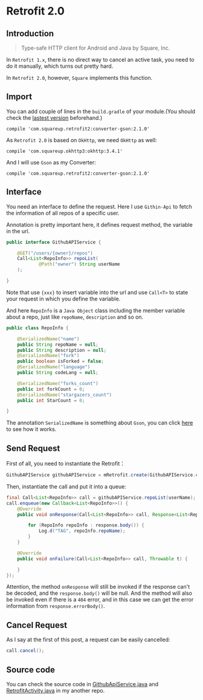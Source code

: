 # Retrofit 2.0
## Introduction

>Type-safe HTTP client for Android and Java by Square, Inc.

In `Retrofit 1.x`, there is no direct way to cancel an active task, you need to do it manually, which turns out pretty hard.

In `Retrofit 2.0`, however, `Square` implements this function.

## Import

You can add couple of lines in the `build.gradle` of your module.(You should check the [lastest version](https://github.com/square/retrofit) beforehand.)

```Gradle
compile 'com.squareup.retrofit2:converter-gson:2.1.0'
```

As `Retrofit 2.0` is based on `OkHttp`, we need `OkHttp` as well:

```Gradle
compile 'com.squareup.okhttp3:okhttp:3.4.1'
```

And I will use `Gson` as my Converter:

```Gradle
compile 'com.squareup.retrofit2:converter-gson:2.1.0'
```

## Interface
You need an interface to define the request. Here I use `Githin-Api` to fetch the information of all repos of a specific user.

Annotation is pretty important here, it defines request method, the variable in the url.

```Java
public interface GithubAPIService {

    @GET("/users/{owner}/repos")
    Call<List<RepoInfo>> repoList(
            @Path("owner") String userName
    );

}
```

Note that use `{xxx}` to insert variable into the url and use `Call<T>` to state your request in which you define the variable.

And here `RepoInfo` is a `Java Object` class including the member variable about a repo, just like `repoName`, `description` and so on.

```Java
public class RepoInfo {

    @SerializedName("name")
    public String repoName = null;
    public String description = null;
    @SerializedName("fork")
    public boolean isForked = false;
    @SerializedName("language")
    public String codeLang = null;

    @SerializedName("forks_count")
    public int forkCount = 0;
    @SerializedName("stargazers_count")
    public int StarCount = 0;

}
```

The annotation `SerializedName` is something about `Gson`, you can click [here](https://github.com/Mindjet/Way2Android/blob/master/github-api.md#decode-data) to see how it works.

## Send Request
First of all, you need to instantiate the Retrofit：

```Java
GithubAPIService githubAPIService = mRetrofit.create(GithubAPIService.class);
```

Then, instantiate the call and put it into a queue:

```Java
final Call<List<RepoInfo>> call = githubAPIService.repoList(userName);
call.enqueue(new Callback<List<RepoInfo>>() {
    @Override
    public void onResponse(Call<List<RepoInfo>> call, Response<List<RepoInfo>> response) {

        for (RepoInfo repoInfo : response.body()) {
            Log.d("TAG", repoInfo.repoName);
        }
    }

    @Override
    public void onFailure(Call<List<RepoInfo>> call, Throwable t) {

    }
});
```

Attention, the method `onResponse` will still be invoked if the response can't be decoded, and the `response.body()` will be null. And the method will also be invoked even if there is a `404` error, and in this case we can get the error information from `response.errorBody()`.

## Cancel Request
As I say at the first of this post, a request can be easily cancelled:

```Java
call.cancel();
```

## Source code
You can check the source code in [GithubApiService.java](https://github.com/Mindjet/NetworkThirdPartyLib/blob/master/app/src/main/java/com/mindjet/networkthirdpartylib/GithubAPIService.java) and [RetrofitActivity.java](https://github.com/Mindjet/NetworkThirdPartyLib/blob/master/app/src/main/java/com/mindjet/networkthirdpartylib/RetrofitActivity.java) in my another repo.



